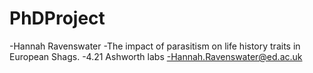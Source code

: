 # PhDProject
-Hannah Ravenswater
-The impact of parasitism on life history traits in European Shags.
-4.21 Ashworth labs
-Hannah.Ravenswater@ed.ac.uk

